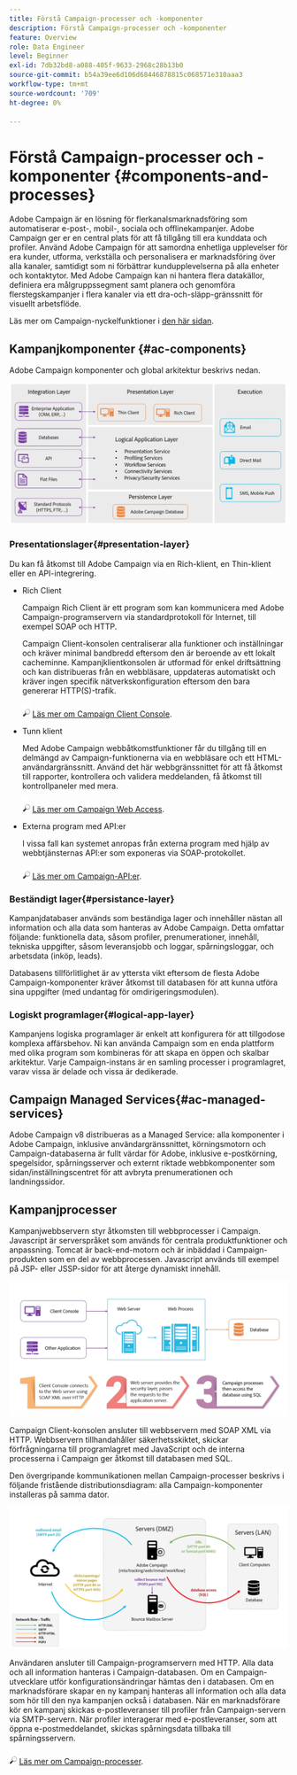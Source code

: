 ```yaml
---
title: Förstå Campaign-processer och -komponenter
description: Förstå Campaign-processer och -komponenter
feature: Overview
role: Data Engineer
level: Beginner
exl-id: 7db32bd8-a088-405f-9633-2968c28b13b0
source-git-commit: b54a39ee6d106d68446878815c068571e310aaa3
workflow-type: tm+mt
source-wordcount: '709'
ht-degree: 0%

---
```


# Förstå Campaign-processer och -komponenter {#components-and-processes}

Adobe Campaign är en lösning för flerkanalsmarknadsföring som automatiserar e-post-, mobil-, sociala och offlinekampanjer. Adobe Campaign ger er en central plats för att få tillgång till era kunddata och profiler. Använd Adobe Campaign för att samordna enhetliga upplevelser för era kunder, utforma, verkställa och personalisera er marknadsföring över alla kanaler, samtidigt som ni förbättrar kundupplevelserna på alla enheter och kontaktytor. Med Adobe Campaign kan ni hantera flera datakällor, definiera era målgruppssegment samt planera och genomföra flerstegskampanjer i flera kanaler via ett dra-och-släpp-gränssnitt för visuellt arbetsflöde.

Läs mer om Campaign-nyckelfunktioner i [den här sidan](../start/get-started.md).

## Kampanjkomponenter {#ac-components}

Adobe Campaign komponenter och global arkitektur beskrivs nedan.

![](assets/ac-components.png)

### Presentationslager{#presentation-layer}

Du kan få åtkomst till Adobe Campaign via en Rich-klient, en Thin-klient eller en API-integrering.

* Rich Client

   Campaign Rich Client är ett program som kan kommunicera med Adobe Campaign-programservern via standardprotokoll för Internet, till exempel SOAP och HTTP.

   Campaign Client-konsolen centraliserar alla funktioner och inställningar och kräver minimal bandbredd eftersom den är beroende av ett lokalt cacheminne. Kampanjklientkonsolen är utformad för enkel driftsättning och kan distribueras från en webbläsare, uppdateras automatiskt och kräver ingen specifik nätverkskonfiguration eftersom den bara genererar HTTP(S)-trafik.

   ![](../assets/do-not-localize/glass.png) [Läs mer om Campaign Client Console](../start/connect.md).

* Tunn klient

   Med Adobe Campaign webbåtkomstfunktioner får du tillgång till en delmängd av Campaign-funktionerna via en webbläsare och ett HTML-användargränssnitt. Använd det här webbgränssnittet för att få åtkomst till rapporter, kontrollera och validera meddelanden, få åtkomst till kontrollpaneler med mera.

   ![](../assets/do-not-localize/glass.png) [Läs mer om Campaign Web Access](../start/connect.md).

* Externa program med API:er

   I vissa fall kan systemet anropas från externa program med hjälp av webbtjänsternas API:er som exponeras via SOAP-protokollet.

   ![](../assets/do-not-localize/glass.png) [Läs mer om Campaign-API:er](../dev/api.md).

### Beständigt lager{#persistance-layer}

Kampanjdatabaser används som beständiga lager och innehåller nästan all information och alla data som hanteras av Adobe Campaign. Detta omfattar följande: funktionella data, såsom profiler, prenumerationer, innehåll, tekniska uppgifter, såsom leveransjobb och loggar, spårningsloggar, och arbetsdata (inköp, leads).

Databasens tillförlitlighet är av yttersta vikt eftersom de flesta Adobe Campaign-komponenter kräver åtkomst till databasen för att kunna utföra sina uppgifter (med undantag för omdirigeringsmodulen).

### Logiskt programlager{#logical-app-layer}

Kampanjens logiska programlager är enkelt att konfigurera för att tillgodose komplexa affärsbehov. Ni kan använda Campaign som en enda plattform med olika program som kombineras för att skapa en öppen och skalbar arkitektur. Varje Campaign-instans är en samling processer i programlagret, varav vissa är delade och vissa är dedikerade.

## Campaign Managed Services{#ac-managed-services}

Adobe Campaign v8 distribueras as a Managed Service: alla komponenter i Adobe Campaign, inklusive användargränssnittet, körningsmotorn och Campaign-databaserna är fullt värdar för Adobe, inklusive e-postkörning, spegelsidor, spårningsserver och externt riktade webbkomponenter som sidan/inställningscentret för att avbryta prenumerationen och landningssidor.

## Kampanjprocesser

Kampanjwebbservern styr åtkomsten till webbprocesser i Campaign. Javascript är serverspråket som används för centrala produktfunktioner och anpassning. Tomcat är back-end-motorn och är inbäddad i Campaign-produkten som en del av webbprocessen. Javascript används till exempel på JSP- eller JSSP-sidor för att återge dynamiskt innehåll.

![](assets/ac-processes.png)

Campaign Client-konsolen ansluter till webbservern med SOAP XML via HTTP. Webbservern tillhandahåller säkerhetsskiktet, skickar förfrågningarna till programlagret med JavaScript och de interna processerna i Campaign ger åtkomst till databasen med SQL.

Den övergripande kommunikationen mellan Campaign-processer beskrivs i följande fristående distributionsdiagram: alla Campaign-komponenter installeras på samma dator.

![](assets/ac-standalone.png)

Användaren ansluter till Campaign-programservern med HTTP. Alla data och all information hanteras i Campaign-databasen. Om en Campaign-utvecklare utför konfigurationsändringar hämtas den i databasen. Om en marknadsförare skapar en ny kampanj hanteras all information och alla data som hör till den nya kampanjen också i databasen. När en marknadsförare kör en kampanj skickas e-postleveranser till profiler från Campaign-servern via SMTP-servern. När profiler interagerar med e-postleveranser, som att öppna e-postmeddelandet, skickas spårningsdata tillbaka till spårningsservern.

![](../assets/do-not-localize/glass.png) [Läs mer om Campaign-processer](../dev/general-architecture.md#dev-env).
